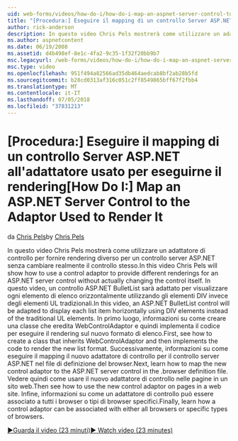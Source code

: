 ```yaml
---
uid: web-forms/videos/how-do-i/how-do-i-map-an-aspnet-server-control-to-the-adaptor-used-to-render-it
title: "[Procedura:] Eseguire il mapping di un controllo Server ASP.NET all'adattatore usato per eseguirne il rendering | Microsoft Docs"
author: rick-anderson
description: In questo video Chris Pels mostrerà come utilizzare un adattatore di controllo per fornire rendering diverso per un controllo server ASP.NET senza cambiare realmente c...
ms.author: aspnetcontent
ms.date: 06/19/2008
ms.assetid: d4b498ef-8e1c-4fa2-9c35-1f32f20bb9b7
msc.legacyurl: /web-forms/videos/how-do-i/how-do-i-map-an-aspnet-server-control-to-the-adaptor-used-to-render-it
msc.type: video
ms.openlocfilehash: 951f494a82566ad35db464aedcab8bf2ab28b5fd
ms.sourcegitcommit: b28cd0313af316c051c2ff8549865bff67f2fbb4
ms.translationtype: MT
ms.contentlocale: it-IT
ms.lasthandoff: 07/05/2018
ms.locfileid: "37831213"
---
```

<a name="how-do-i-map-an-aspnet-server-control-to-the-adaptor-used-to-render-it"></a><span data-ttu-id="12118-103">[Procedura:] Eseguire il mapping di un controllo Server ASP.NET all'adattatore usato per eseguirne il rendering</span><span class="sxs-lookup"><span data-stu-id="12118-103">[How Do I:] Map an ASP.NET Server Control to the Adaptor Used to Render It</span></span>
====================
<span data-ttu-id="12118-104">da [Chris Pels](https://twitter.com/chrispels)</span><span class="sxs-lookup"><span data-stu-id="12118-104">by [Chris Pels](https://twitter.com/chrispels)</span></span>

<span data-ttu-id="12118-105">In questo video Chris Pels mostrerà come utilizzare un adattatore di controllo per fornire rendering diverso per un controllo server ASP.NET senza cambiare realmente il controllo stesso.</span><span class="sxs-lookup"><span data-stu-id="12118-105">In this video Chris Pels will show how to use a control adaptor to provide different renderings for an ASP.NET server control without actually changing the control itself.</span></span> <span data-ttu-id="12118-106">In questo video, un controllo ASP.NET BulletList sarà adattato per visualizzare ogni elemento di elenco orizzontalmente utilizzando gli elementi DIV invece degli elementi UL tradizionali.</span><span class="sxs-lookup"><span data-stu-id="12118-106">In this video, an ASP.NET BulletList control will be adapted to display each list item horizontally using DIV elements instead of the traditional UL elements.</span></span> <span data-ttu-id="12118-107">In primo luogo, informazioni su come creare una classe che eredita WebControlAdaptor e quindi implementa il codice per eseguire il rendering sul nuovo formato di elenco.</span><span class="sxs-lookup"><span data-stu-id="12118-107">First, see how to create a class that inherits WebControlAdaptor and then implements the code to render the new list format.</span></span> <span data-ttu-id="12118-108">Successivamente, informazioni su come eseguire il mapping il nuovo adattatore di controllo per il controllo server ASP.NET nel file di definizione del browser.</span><span class="sxs-lookup"><span data-stu-id="12118-108">Next, learn how to map the new control adaptor to the ASP.NET server control in the .browser definition file.</span></span> <span data-ttu-id="12118-109">Vedere quindi come usare il nuovo adattatore di controllo nelle pagine in un sito web.</span><span class="sxs-lookup"><span data-stu-id="12118-109">Then see how to use the new control adaptor on pages in a web site.</span></span> <span data-ttu-id="12118-110">Infine, informazioni su come un adattatore di controllo può essere associato a tutti i browser o tipi di browser specifici.</span><span class="sxs-lookup"><span data-stu-id="12118-110">Finally, learn how a control adaptor can be associated with either all browsers or specific types of browsers.</span></span>

[<span data-ttu-id="12118-111">&#9654;Guarda il video (23 minuti)</span><span class="sxs-lookup"><span data-stu-id="12118-111">&#9654; Watch video (23 minutes)</span></span>](https://channel9.msdn.com/Blogs/ASP-NET-Site-Videos/how-do-i-map-an-aspnet-server-control-to-the-adaptor-used-to-render-it)
